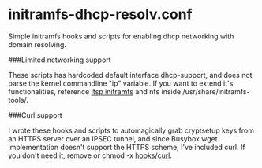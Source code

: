 # initramfs-dhcp-resolv.conf
Simple initramfs hooks and scripts for enabling dhcp networking with domain resolving.

###Limited networking support

These scripts has hardcoded default interface dhcp-support, and does not parse the kernel commandline "ip" variable.
If you want to extend it's functionalities, reference <a href="https://github.com/opinsys/ltsp/tree/master/client/Debian/share/initramfs-tools">ltsp initramfs</a> and nfs inside /usr/share/initramfs-tools/.

###Curl support

I wrote these hooks and scripts to automagically grab cryptsetup keys from an HTTPS server over an IPSEC tunnel, and since Busybox wget implementation doesn't support the HTTPS scheme, I've included curl.
If you don't need it, remove or chmod -x <a href="hooks/curl">hooks/curl</a>.
